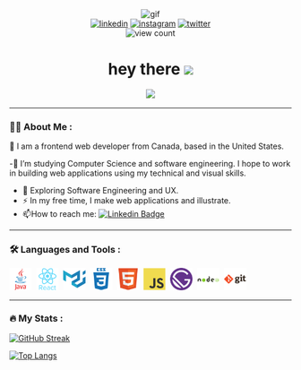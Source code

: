 <!--
**ViLinh27/ViLinh27** is a ✨ _special_ ✨ repository because its `README.md` (this file) appears on your GitHub profile.

Here are some ideas to get you started:

- 🔭 I’m currently working on ...
- 🌱 I’m currently learning ...
- 👯 I’m looking to collaborate on ...
- 🤔 I’m looking for help with ...
- 💬 Ask me about ...
- 📫 How to reach me: ...
- 😄 Pronouns: ...
- ⚡ Fun fact: ...

-- tutorial from :https://www.sitepoint.com/github-profile-readme/
-->

<div id="header"align="center">
  <img src="https://media.giphy.com/media/v1.Y2lkPTc5MGI3NjExMWI5YWZkMDgyNTA4NzA5NDRhNjc3YjM2ODE2NWY0ODBmYzIxOWEyZiZjdD1z/M9gbBd9nbDrOTu1Mqx/giphy.gif" alt="gif" width="100"/>
  
  <div id="badges">
    <a href="#"><img src="https://img.shields.io/badge/LinkedIn-blue?logo=linkedin&logoColor=white&style=for-the-badge" alt="linkedin"/></a>
    <a href="#"><img src="https://img.shields.io/badge/Instagram-pink?logo=instagram&logoColor=white&style=for-the-badge" alt="instagram"/></a>
    <a href="#"><img src="https://img.shields.io/badge/Twitter-blue?logo=twitter&logoColor=white&style=for-the-badge" alt="twitter"/></a>
  </div>
  
  <img src="https://komarev.com/ghpvc/?username=ViLinh27&style=flat-square&color=blue" alt="view count"/>
  <h1>
    hey there
    <img src="https://media.giphy.com/media/hvRJCLFzcasrR4ia7z/giphy.gif" width="30px"/>
  </h1>
</div>

<div id="banner" align="center">
  <img src="https://media.giphy.com/media/dWesBcTLavkZuG35MI/giphy.gif" height="300" object-fit="contain"/>
</div>

---

### :woman_technologist: About Me :
:wave: I am a frontend web developer from Canada, based in the United States.

-:telescope: I’m studying Computer Science and software engineering. I hope to work in building web applications using my technical and visual skills.
- :seedling: Exploring Software Engineering and UX.
- :zap: In my free time, I make web applications and illustrate.
- :mailbox:How to reach me: [![Linkedin Badge](https://img.shields.io/badge/-linkedin-blue?style=flat&logo=Linkedin&logoColor=white)](#your-linkedin-url)

---

### :hammer_and_wrench: Languages and Tools :
<div>
  <img src="https://github.com/devicons/devicon/blob/master/icons/java/java-original-wordmark.svg" title="Java" alt="Java" width="40" height="40"/>&nbsp;
  <img src="https://github.com/devicons/devicon/blob/master/icons/react/react-original-wordmark.svg" title="React" alt="React" width="40" height="40"/>&nbsp;
  <img src="https://github.com/devicons/devicon/blob/master/icons/materialui/materialui-original.svg" title="Material UI" alt="Material UI" width="40" height="40"/>&nbsp;
  <img src="https://github.com/devicons/devicon/blob/master/icons/css3/css3-plain-wordmark.svg"  title="CSS3" alt="CSS" width="40" height="40"/>&nbsp;
  <img src="https://github.com/devicons/devicon/blob/master/icons/html5/html5-original.svg" title="HTML5" alt="HTML" width="40" height="40"/>&nbsp;
  <img src="https://github.com/devicons/devicon/blob/master/icons/javascript/javascript-original.svg" title="JavaScript" alt="JavaScript" width="40" height="40"/>&nbsp;
  <img src="https://github.com/devicons/devicon/blob/master/icons/gatsby/gatsby-original.svg" title="Gatsby"  alt="Gatsby" width="40" height="40"/>&nbsp;
  <img src="https://github.com/devicons/devicon/blob/master/icons/nodejs/nodejs-original-wordmark.svg" title="NodeJS" alt="NodeJS" width="40" height="40"/>&nbsp;
  <img src="https://github.com/devicons/devicon/blob/master/icons/git/git-original-wordmark.svg" title="Git" **alt="Git" width="40" height="40"/>
</div>

---

### :fire: My Stats :
[![GitHub Streak](http://github-readme-streak-stats.herokuapp.com?user=ViLinh27&theme=dark&background=000000)](https://git.io/streak-stats)

[![Top Langs](https://github-readme-stats.vercel.app/api/top-langs/?username=ViLinh27&layout=compact&theme=vision-friendly-dark)](https://github.com/anuraghazra/github-readme-stats)

